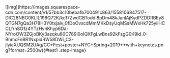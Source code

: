 <div markdown="1" class="step-image">
![img](https://images.squarespace-cdn.com/content/v1/57bb3c10bebafb700491c863/1558106847517-DIC28NBO0KLIL198Q72K/ke17ZwdGBToddI8pDm48kJanlAjKydPZDDRBEy8QTGN7gQa3H78H3Y0txjaiv_0fDoOvxcdMmMKkDsyUqMSsMWxHk725yiiHCCLfrh8O1z4YTzHvnKhyp6Da-NYroOW3ZGjoBKy3azqku80C789l0oIQXFgLwBns92kFzgG0K9id_0-BhmcFnBR1NxpidRW58DWi_C3-jlyiaXUQSM2UAg/CC+Fest+poster+NYC+Spring+2019++with+keynotes.png?format=2500w){#test1 .step-image}
